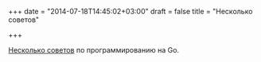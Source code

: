 +++
date = "2014-07-18T14:45:02+03:00"
draft = false
title = "Несколько советов"

+++

<p><a href="http://arslan.io/ten-useful-techniques-in-go">Несколько советов</a> по программированию&nbsp;на Go.</p>


